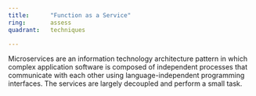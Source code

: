 ```yaml
---
title:      "Function as a Service"
ring:       assess
quadrant:   techniques

---
```


Microservices are an information technology architecture pattern in which complex application software is composed of independent processes that communicate with each other using language-independent programming interfaces. The services are largely decoupled and perform a small task.